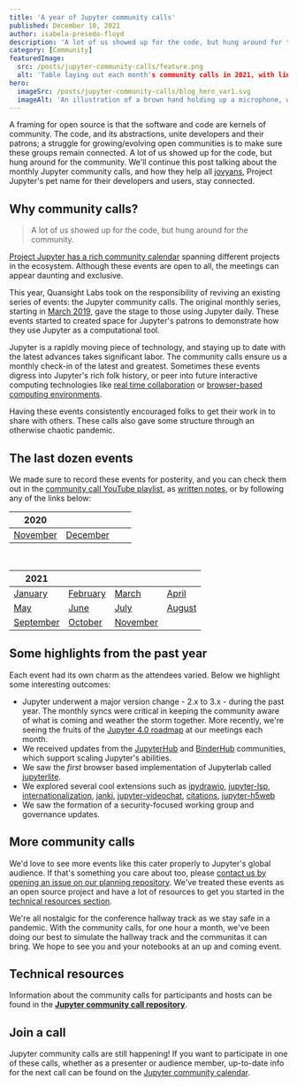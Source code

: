 ```yaml
---
title: 'A year of Jupyter community calls'
published: December 10, 2021
author: isabela-presedo-floyd
description: 'A lot of us showed up for the code, but hung around for the community. We'll continue this post talking about the monthly Jupyter community calls, and how they help all jovyans, Project Jupyter's pet name for their developers and users, stay connected.'
category: [Community]
featuredImage:
  src: /posts/jupyter-community-calls/feature.png
  alt: 'Table laying out each month's community calls in 2021, with links to each call's video.'
hero:
  imageSrc: /posts/jupyter-community-calls/blog_hero_var1.svg
  imageAlt: 'An illustration of a brown hand holding up a microphone, with some graphical elements highlighting the top of the microphone.'
---
```


A framing for open source is that the software and code are kernels of community.
The code, and its abstractions, unite developers and their patrons; 
a struggle for growing/evolving open communities is to make sure these groups remain connected. 
A lot of us showed up for the code, but hung around for the community. 
We'll continue this post talking about the monthly Jupyter community calls, 
and how they help all [jovyans](https://jupyter.readthedocs.io/en/latest/community/content-community.html#what-is-a-jovyan), Project Jupyter's pet name for their developers and users, stay connected.

## Why community calls?

  > A lot of us showed up for the code, but hung around for the community. 

[Project Jupyter has a rich community calendar](https://docs.jupyter.org/en/latest/community/content-community.html#jupyter-community-meetings) spanning different projects in the ecosystem. 
Although these events are open to all, the meetings can appear daunting and exclusive. 

This year, Quansight Labs took on the responsibility of reviving an existing series of events: 
the Jupyter community calls. 
The original monthly series, starting in [March 2019][first], gave the stage to those using Jupyter daily. 
These events started to created space for Jupyter's patrons to demonstrate how they use Jupyter as a computational tool.

Jupyter is a rapidly moving piece of technology, and staying up to date with the latest advances takes significant labor. 
The community calls ensure us a monthly check-in of the latest and greatest. 
Sometimes these events digress into Jupyter's rich folk history, or peer into future interactive computing technologies like [real time collaboration][rtc] or [browser-based computing environments][jupyter-lite].

Having these events consistently encouraged folks to get their work in to share with others. 
These calls also gave some structure through an otherwise chaotic pandemic.


## The last dozen events

We made sure to record these events for posterity, and you can check them out in the [community call YouTube playlist][playlist], as [written notes](https://jupyter.readthedocs.io/en/latest/community/community-call-notes/index.html), or by following any of the links below:

| 2020                                                                                                    |                                                                                                         |     |     |
| ------------------------------------------------------------------------------------------------------- | ------------------------------------------------------------------------------------------------------- | --- | --- |
| [November](https://www.youtube.com/watch?v=bko-v1ZZoig&list=PLUrHeD2K9Cmkoamm4NjLmvXC4Y6E1o8SP&index=7) | [December](https://www.youtube.com/watch?v=IlYP6q2H1M8&list=PLUrHeD2K9Cmkoamm4NjLmvXC4Y6E1o8SP&index=8) |     |     |

<br/>

| 2021                                                                                                      |                                                                                                          |                                                                                                       |                                                                                                        |
| --------------------------------------------------------------------------------------------------------- | -------------------------------------------------------------------------------------------------------- | ----------------------------------------------------------------------------------------------------- | ------------------------------------------------------------------------------------------------------ |
| [January](https://www.youtube.com/watch?v=DS_J3mzulCw&list=PLUrHeD2K9Cmkoamm4NjLmvXC4Y6E1o8SP&index=9)    | [February](https://www.youtube.com/watch?v=TG0w6WLunTk&list=PLUrHeD2K9Cmkoamm4NjLmvXC4Y6E1o8SP&index=10) | [March](https://www.youtube.com/watch?v=8JQoALd9KTo&list=PLUrHeD2K9Cmkoamm4NjLmvXC4Y6E1o8SP&index=11) | [April](https://www.youtube.com/watch?v=k-oaQG459A0&list=PLUrHeD2K9Cmkoamm4NjLmvXC4Y6E1o8SP&index=12)  |
| [May](https://www.youtube.com/watch?v=g9WrS4FlkeM&list=PLUrHeD2K9Cmkoamm4NjLmvXC4Y6E1o8SP&index=13)       | [June](https://www.youtube.com/watch?v=-aQFh8rjcdA&list=PLUrHeD2K9Cmkoamm4NjLmvXC4Y6E1o8SP&index=14)     | [July](https://www.youtube.com/watch?v=ebUXrmRfkM8&list=PLUrHeD2K9Cmkoamm4NjLmvXC4Y6E1o8SP&index=15)  | [August](https://www.youtube.com/watch?v=WQ43ywKDfg8&list=PLUrHeD2K9Cmkoamm4NjLmvXC4Y6E1o8SP&index=16) |
| [September](https://www.youtube.com/watch?v=BZLM_clyHwo&list=PLUrHeD2K9Cmkoamm4NjLmvXC4Y6E1o8SP&index=17) | [October](https://www.youtube.com/watch?v=ik2hG10GlE4&list=PLUrHeD2K9Cmkoamm4NjLmvXC4Y6E1o8SP&index=18)  | [November](https://www.youtube.com/watch?v=_YdiFgWUHNI)                                               |

## Some highlights from the past year

Each event had its own charm as the attendees varied. Below we highlight some interesting outcomes:

* Jupyter underwent a major version change - 2.x to 3.x - during the past year. 
  The monthly syncs were critical in keeping the community aware of what is coming and weather the storm together. 
  More recently, we're seeing the fruits of the [Jupyter 4.0 roadmap][40] at our meetings each month.
* We received updates from the [JupyterHub](https://jupyter.org/hub) and [BinderHub](https://github.com/jupyterhub/binderhub) communities, 
  which support scaling Jupyter's abilities.
* We saw the _first_ browser based implementation of Jupyterlab called [jupyterlite](https://jupyterlite.readthedocs.io/en/latest/). 
* We explored several cool extensions such as [ipydrawio](https://github.com/deathbeds/ipydrawio), 
  [jupyter-lsp](https://github.com/jupyter-lsp/jupyterlab-lsp), 
  [internationalization](https://jupyterlab.readthedocs.io/en/stable/extension/internationalization.html), 
  [janki](https://github.com/gt-coar/janki), [jupyter-videochat](https://github.com/jupyterlab-contrib/jupyter-videochat), 
  [citations](https://github.com/krassowski/jupyterlab-citation-manager), 
  [jupyter-h5web](https://github.com/silx-kit/jupyterlab-h5web)
* We saw the formation of a security-focused working group and governance updates.

## More community calls

We'd love to see more events like this cater properly to Jupyter's global audience. 
If that's something you care about too, please [contact us by opening an issue on our planning repository](https://github.com/Quansight-Labs/jupyter-communitycalls/issues). 
We've treated these events as an open source project and have a lot of resources to get you started in the [technical resources section](#technical-resources).

We're all nostalgic for the conference hallway track as we stay safe in a pandemic. 
With the community calls, for one hour a month, we've been doing our best to simulate the hallway track and the communitas it can bring. 
We hope to see you and your notebooks at an up and coming event.

## Technical resources

Information about the community calls for participants and hosts can be found in the [__Jupyter community call repository__][repo].

## Join a call

Jupyter community calls are still happening! 
If you want to participate in one of these calls, whether as a presenter or audience member, 
up-to-date info for the next call can be found on the [Jupyter community calendar](https://jupyter.org/events). 

<style>
article table {
  width: 100%;
  table-layout: fixed;
}
article table tr th {
  width: 25%;
  text-align: center;
}
article table tr td {
  max-width: 25%;
  border: 1px solid black;
  text-align: center;
}
</style>

[i18n]: https://jupyterlab.readthedocs.io/en/stable/extension/internationalization.html
[first]: https://www.youtube.com/watch?v=klxba-v27Q4&list=PLUrHeD2K9Cmkoamm4NjLmvXC4Y6E1o8SP&index=1
[repo]: https://github.com/isabela-pf/jupyter-communitycalls
[playlist]: https://www.youtube.com/playlist?list=PLUrHeD2K9Cmkoamm4NjLmvXC4Y6E1o8SP
[40]: https://github.com/jupyterlab/jupyterlab/projects/12
[jupyter-lite]: https://github.com/jupyterlite/jupyterlite
[rtc]: https://blog.jupyter.org/how-we-made-jupyter-notebooks-collaborative-with-yjs-b8dff6a9d8af


